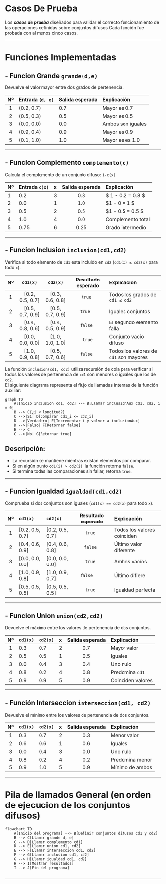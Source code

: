 
# Casos De Prueba

Los ***casos de prueba*** diseñados para validar el correcto funcionamiento de las operaciones definidas sobre conjuntos difusos 
Cada función fue probada con al menos cinco casos.

---

# Funciones Implementadas



## - Funcion Grande `grande(d,e)`
Devuelve el valor mayor entre dos grados de pertenencia.

| Nº | Entrada `(d, e)` | Salida esperada | Explicación       |
|:--:|:-----------------|:----------------|:------------------|
| 1 | (0.2, 0.7)       | 0.7             | Mayor es 0.7      |  
| 2 | (0.5, 0.3)       | 0.5             | Mayor es 0.5      |  
| 3 | (0.0, 0.0)       | 0.0             | Ambos son iguales |  
| 4 | (0.9, 0.4)       | 0.9             | Mayor es 0.9      |  
| 5 | (0.1, 1.0)       | 1.0             | Mayor es es 1.0   |  

---

## - Funcion Complemento `complemento(c)`
Calcula el complemento de un conjunto difuso: `1-c(x)`


| Nº    | Entrada `c(x)` | x | Salida esperada | Explicación       |
|:------|:---------------|:--|:---------------:|:------------------|
| 1     | 0.2            | 3 |       0.8       | $ 1 - 0.2 = 0.8 $ |
| 2     | 0.0            | 1 |       1.0       | $1 - 0 = 1 $      |
| 3     | 0.5            | 2 |       0.5       | $1 - 0.5 = 0.5 $  |
| 4     | 1.0            | 4 |       0.0       | Complemento total |
| 5     | 0.75           | 6 |      0.25       | Grado intermedio  |

---

## - Funcion Inclusion `inclusion(cd1,cd2)`
Verifica si todo elemento de `cd1` esta incluido en `cd2` (`cd1(x) ≤ cd2(x)` para todo `x`).

| Nº |    `cd1(x)`     |    `cd2(x)`     | Resultado esperado | Explicación                          |
|:--:|:---------------:|:---------------:|:------------------:|:-------------------------------------|
| 1 | [0.2, 0.5, 0.7] | [0.3, 0.6, 0.8] |        `true `       | Todos los grados de `cd1 ≤ cd2 `       |
| 2 | [0.5, 0.7, 0.9] | [0.5, 0.7, 0.9] |       ` true   `     | Iguales conjuntos                    |
| 3 | [0.4, 0.8, 0.6] | [0.4, 0.5, 0.9] |       `false `       | El segundo elemento falla            |
| 4 | [0.0, 0.0, 0.0] | [1.0, 1.0, 1.0] |        `true`        | Conjunto vacío difuso                |
| 5 | [1.0, 0.9, 0.8] | [0.5, 0.7, 0.6] |       `false `       | Todos los valores de `cd1` son mayores |

La función `inclusion(cd1, cd2)` utiliza recursión de cola para verificar si todos los valores de pertenencia de `cd1` son menores o iguales que los de `cd2`.  
El siguiente diagrama representa el flujo de llamadas internas de la función auxiliar:

```mermaid
graph TD
    A[Inicio inclusion cd1, cd2] --> B[Llamar inclusionAux cd1, cd2, i = 0]
    B --> C{¿i < longitud?}
    C -->|Sí| D[Comparar cd1_i <= cd2_i]
    D -->|Verdadero| E[Incrementar i y volver a inclusionAux]
    D -->|Falso| F[Retornar false]
    E --> C
    C -->|No| G[Retornar true]
```
## Descripción:

* La recursión se mantiene mientras existan elementos por comparar.
* Si en algún punto `cd1(i) > cd2(i)`, la función retorna `false`.
* Si termina todas las comparaciones sin fallar, retorna `true`.

---


## - Funcion Igualdad `igualdad(cd1,cd2)`
Comprueba si dos conjuntos son iguales (`cd1(x) == cd2(x)` para todo `x`).

| Nº | `cd1(x)`        | `cd2(x)`        | Resultado esperado | Explicación                 |
|:--:|:----------------|:----------------|:------------------:|:----------------------------|
| 1 | [0.2, 0.5, 0.7] | [0.2, 0.5, 0.7] |      ` true  `       | Todos los valores coinciden |
| 2 | [0.4, 0.6, 0.9] | [0.4, 0.6, 0.8] |      ` false  `      | Último valor diferente      |
| 3 | [0.0, 0.0, 0.0] | [0.0, 0.0, 0.0] |       ` true  `      | Ambos vacíos                |
| 4 | [1.0, 0.9, 0.8] | [1.0, 0.9, 0.7] |       `false    `    | Último difiere              |
| 5 | [0.5, 0.5, 0.5] | [0.5, 0.5, 0.5] |        `true `       | Igualdad perfecta           |


---


## - Funcion Union `union(cd2,cd2)`
Devuelve el máximo entre los valores de pertenencia de dos conjuntos.

| Nº | `cd1(x)` | `cd2(x)`  | x | Salida esperada | Explicación       |
|:--:|:---------|:----------|:--|:---------------:|:------------------|
| 1 | 0.3      | 0.7       | 2 |       0.7       | Mayor valor       |
| 2 | 0.5      | 0.5       | 1 |       0.5       | Iguales           |
| 3 | 0.0      | 0.4       | 3 |       0.4       | Uno nulo          |
| 4 | 0.8      | 0.2       | 4 |       0.8       | Predomina `cd1`     |
| 5 | 0.9      | 0.9       | 5 |       0.9       | Coinciden valores |

---

## - Función Interseccion `interseccion(cd1, cd2)`
Devuelve el mínimo entre los valores de pertenencia de dos conjuntos.

| Nº | `cd1(x)` | `cd2(x)` | x | Salida esperada | Explicación     |
|:--:|:---------|:---------|:--|:---------------:|:----------------|
| 1 | 0.3      | 0.7      | 2 |       0.3       | Menor valor     |
| 2 | 0.6      | 0.6      | 1 |       0.6       | Iguales         |
| 3 | 0.0      | 0.4      | 3 |       0.0       | Uno nulo        |
| 4 | 0.8      | 0.2      | 4 |       0.2       | Predomina menor |
| 5 | 0.9      | 1.0      | 5 |       0.9       | Mínimo de ambos |

---

# Pila de llamados General (en orden de ejecucion de los conjuntos difusos)

```mermaid
flowchart TD
    A[Inicio del programa] --> B[Definir conjuntos difusos cd1 y cd2]
    B --> C[Llamar grande d, e]
    C --> D[Llamar complemento cd1]
    D --> E[Llamar union cd1, cd2]
    E --> F[Llamar interseccion cd1, cd2]
    F --> G[Llamar inclusion cd1, cd2]
    G --> H[Llamar igualdad cd1, cd2]
    H --> I[Mostrar resultados]
    I --> J[Fin del programa]


```

---


